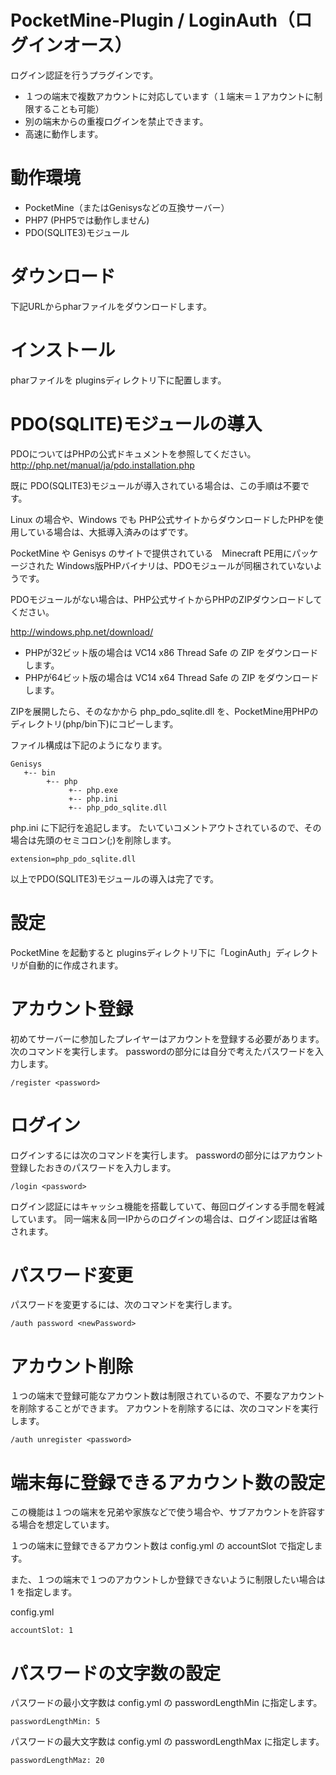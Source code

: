 # PocketMine-Plugin / LoginAuth（ログインオース）

ログイン認証を行うプラグインです。

* １つの端末で複数アカウントに対応しています（１端末＝１アカウントに制限することも可能）
* 別の端末からの重複ログインを禁止できます。
* 高速に動作します。

# 動作環境

* PocketMine（またはGenisysなどの互換サーバー）
* PHP7 (PHP5では動作しません)
* PDO(SQLITE3)モジュール

# ダウンロード

下記URLからpharファイルをダウンロードします。

# インストール

pharファイルを pluginsディレクトリ下に配置します。

# PDO(SQLITE)モジュールの導入

PDOについてはPHPの公式ドキュメントを参照してください。
http://php.net/manual/ja/pdo.installation.php

既に PDO(SQLITE3)モジュールが導入されている場合は、この手順は不要です。

Linux の場合や、Windows でも PHP公式サイトからダウンロードしたPHPを使用している場合は、大抵導入済みのはずです。

PocketMine や Genisys のサイトで提供されている　Minecraft PE用にパッケージされた Windows版PHPバイナリは、PDOモジュールが同梱されていないようです。

PDOモジュールがない場合は、PHP公式サイトからPHPのZIPダウンロードしてください。

http://windows.php.net/download/


* PHPが32ビット版の場合は VC14 x86 Thread Safe の ZIP をダウンロードします。
* PHPが64ビット版の場合は VC14 x64 Thread Safe の ZIP をダウンロードします。

ZIPを展開したら、そのなかから php_pdo_sqlite.dll を、PocketMine用PHPのディレクトリ(php/bin下)にコピーします。

ファイル構成は下記のようになります。
```
Genisys
   +-- bin
        +-- php
             +-- php.exe
             +-- php.ini
             +-- php_pdo_sqlite.dll

```

php.ini に下記行を追記します。
たいていコメントアウトされているので、その場合は先頭のセミコロン(;)を削除します。

```
extension=php_pdo_sqlite.dll
```

以上でPDO(SQLITE3)モジュールの導入は完了です。


# 設定

PocketMine を起動すると pluginsディレクトリ下に「LoginAuth」ディレクトリが自動的に作成されます。


# アカウント登録

初めてサーバーに参加したプレイヤーはアカウントを登録する必要があります。
次のコマンドを実行します。
passwordの部分には自分で考えたパスワードを入力します。

```
/register <password>
```

# ログイン

ログインするには次のコマンドを実行します。
passwordの部分にはアカウント登録したおきのパスワードを入力します。

```
/login <password>
```


ログイン認証にはキャッシュ機能を搭載していて、毎回ログインする手間を軽減しています。
同一端末＆同一IPからのログインの場合は、ログイン認証は省略されます。


# パスワード変更

パスワードを変更するには、次のコマンドを実行します。

```
/auth password <newPassword>
```

# アカウント削除

１つの端末で登録可能なアカウント数は制限されているので、不要なアカウントを削除することができます。
アカウントを削除するには、次のコマンドを実行します。

```
/auth unregister <password>
```


# 端末毎に登録できるアカウント数の設定

この機能は１つの端末を兄弟や家族などで使う場合や、サブアカウントを許容する場合を想定しています。

１つの端末に登録できるアカウント数は config.yml の accountSlot で指定します。

また、１つの端末で１つのアカウントしか登録できないように制限したい場合は 1 を指定します。

config.yml
```
accountSlot: 1

```

# パスワードの文字数の設定

パスワードの最小文字数は config.yml の passwordLengthMin に指定します。

```
passwordLengthMin: 5
```

パスワードの最大文字数は config.yml の passwordLengthMax に指定します。

```
passwordLengthMaz: 20
```
